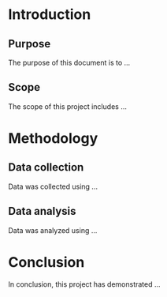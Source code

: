 # Introduction
## Purpose
The purpose of this document is to ...
## Scope
The scope of this project includes ...
# Methodology
## Data collection
Data was collected using ...
## Data analysis
Data was analyzed using ...
# Conclusion
In conclusion, this project has demonstrated ...

